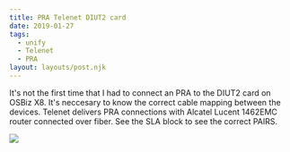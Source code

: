 ```yaml
---
title: PRA Telenet DIUT2 card
date: 2019-01-27
tags:
  - unify
  - Telenet
  - PRA
layout: layouts/post.njk
---
```

It's not the first time that I had to connect an PRA to the DIUT2 card on OSBiz X8. It's neccesary to know the correct cable mapping 
between the devices. Telenet delivers PRA connections with Alcatel Lucent 1462EMC router connected over fiber. See the SLA block to see the
correct PAIRS.

<img src="../../img/pra telenet.jpg" />
